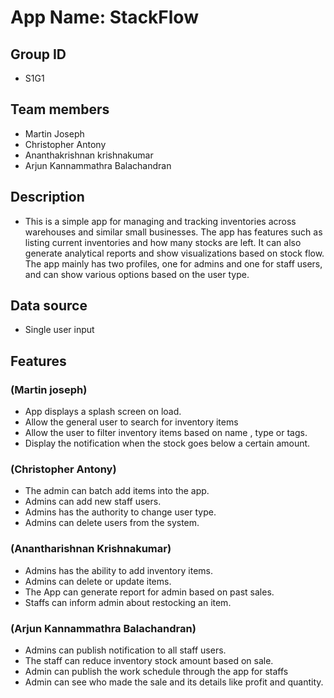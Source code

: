 # App Name: StackFlow

## Group ID

- S1G1

## Team members

- Martin Joseph
- Christopher Antony
- Ananthakrishnan krishnakumar
- Arjun Kannammathra Balachandran


## Description

- This is a simple app for managing and tracking inventories across warehouses and similar small businesses. The app has features such as listing current inventories and how many stocks are left. It can also generate analytical reports and show visualizations based on stock flow. The app mainly has two profiles, one for admins and one for staff users, and can show various options based on the user type.



## Data source

- Single user input

## Features

### (Martin joseph)
- App displays a splash screen on load.
- Allow the general user to search for inventory items
- Allow the user to filter inventory items based on name , type or tags.
- Display the notification when the stock goes below a certain amount.

### (Christopher Antony)
- ⁠The admin can batch add items into the app.
- ⁠Admins can add new staff users.
- ⁠Admins has the authority to change user type.
- ⁠Admins can delete users from the system.

### (Anantharishnan Krishnakumar)
- Admins has the ability to add inventory items.
- Admins can delete or update items.
- The App can generate report for admin based on past sales.
- Staffs can inform admin about restocking an item.

### (Arjun Kannammathra Balachandran)
- Admins can publish notification to all staff users.
- The staff can reduce inventory stock amount based on sale.
- Admin can publish the work schedule through the app for staffs
- Admin can see who made the sale and its details like profit and quantity.






